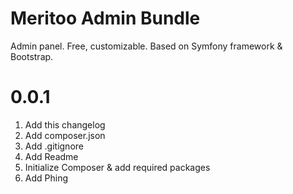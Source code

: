 # Meritoo Admin Bundle

Admin panel. Free, customizable. Based on Symfony framework & Bootstrap.

# 0.0.1

1. Add this changelog
2. Add composer.json
3. Add .gitignore
4. Add Readme
5. Initialize Composer & add required packages
6. Add Phing

